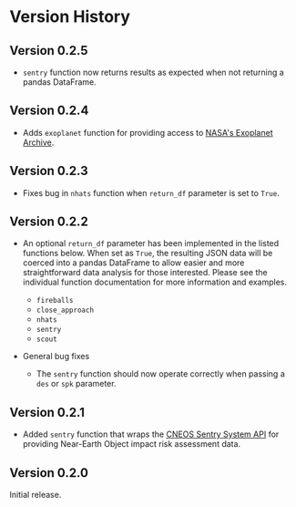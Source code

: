 # Version History

## Version 0.2.5

- `sentry` function now returns results as expected when not returning a pandas DataFrame.

## Version 0.2.4

- Adds `exoplanet` function for providing access to [NASA's Exoplanet Archive](https://exoplanetarchive.ipac.caltech.edu/index.html>).

## Version 0.2.3

- Fixes bug in `nhats` function when `return_df` parameter is set to `True`.

## Version 0.2.2

- An optional `return_df` parameter has been implemented in the listed functions below. When set 
  as `True`, the resulting JSON data will be coerced into a pandas DataFrame to allow easier and more straightforward 
  data analysis for those interested. Please see the individual function documentation for more information and 
  examples.
  
  * `fireballs`
  * `close_approach`
  * `nhats`
  * `sentry`
  * `scout`
  
- General bug fixes
  * The `sentry` function should now operate correctly when passing a `des` or `spk` parameter.

## Version 0.2.1

- Added `sentry` function that wraps the [CNEOS Sentry System API](https://cneos.jpl.nasa.gov/sentry/) for providing 
  Near-Earth Object impact risk assessment data.

## Version 0.2.0

Initial release.